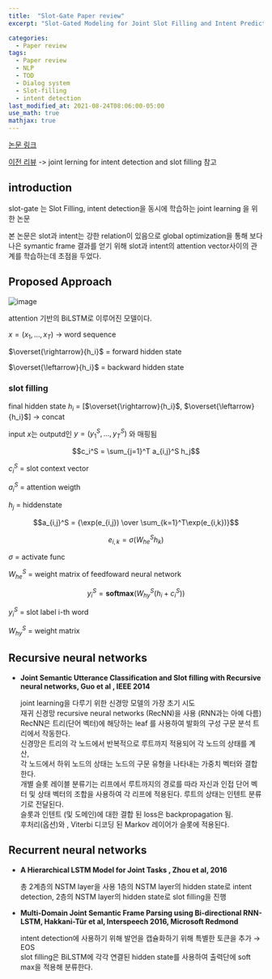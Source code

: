 ```yaml
---
title:  "Slot-Gate Paper review"
excerpt: "Slot-Gated Modeling for Joint Slot Filling and Intent Prediction"

categories:
  - Paper review
tags:
  - Paper review
  - NLP
  - TOD
  - Dialog system
  - Slot-filling
  - intent detection
last_modified_at: 2021-08-24T08:06:00-05:00
use_math: true
mathjax: true
---
```

[논문 링크](https://aclanthology.org/N18-2118.pdf)

[이전 리뷰](https://momozzing.github.io/paper%20review/A-survey-of-joint-learning-models-to-intent-detection-and-slot-filling/) -> joint lerning for intent detection and slot filling 참고 

## **introduction**

slot-gate 는 Slot Filling, intent detection을 동시에 학습하는 joint learning 을 위한 논문

본 논문은 slot과 intent는 강한 relation이 있음으로 global optimization을 통해 보다 나은 symantic frame 결과를 얻기 위해 slot과 intent의 attention vector사이의 관계를 학습하는데 초점을 두었다. 


## **Proposed Approach**
![image](https://user-images.githubusercontent.com/60643542/130598290-3ba46d4e-6c5f-4ed0-9b9a-72670fdba74f.png)

attention 기반의 BiLSTM로 이루어진 모델이다. 

$x = (x_1, ...,x_T)$ -> word sequence

$\overset{\rightarrow}{h_i}$ = forward hidden state 

$\overset{\leftarrow}{h_i}$ = backward hidden state
### slot filling 

final hidden state $h_i$ = [$\overset{\rightarrow}{h_i}$, $\overset{\leftarrow}{h_i}$]         -> concat 

input $x$는  outputd인 $y = (y_1^S,...,y_T^S)$ 와 매핑됨  


$$c_i^S = \sum_{j=1}^T a_{i,j}^S h_j$$

$c_i^S$ = slot context vector 

$a_i^S$ = attention weigth

${h_j}$ = hiddenstate 

$$a_{i,j}^S = {\exp(e_{i,j}) \over \sum_{k=1}^T\exp(e_{i,k})}$$

$$e_{i,k} = \sigma(W_{he}^Sh_k)$$

$\sigma$ = activate func

$W_{he}^S$ = weight matrix of feedfoward neural network

$$y_i^S = \mathbf{softmax}(W_{hy}^S(h_i + c_i^S)) $$

$y_i^S$ = slot label i-th word

$W_{hy}^S$ = weight matrix

## **Recursive neural networks**

- **Joint Semantic Utterance Classification and Slot filling with Recursive neural networks, Guo et al , IEEE 2014**

  joint learning을 다루기 위한 신경망 모델의 가장 초기 시도   
재귀 신경망 recursive neural networks (RecNN)을 사용 (RNN과는 아예 다름)  
RecNN은 트리(단어 벡터)에 해당하는 leaf 를 사용하여 발화의 구성 구문 분석 트리에서 작동한다.    
신경망은 트리의 각 노드에서 반복적으로 루트까지 적용되어 각 노드의 상태를 계산,   
각 노드에서 하위 노드의 상태는 노드의 구문 유형을 나타내는 가중치 벡터와 결합한다.   
개별 슬롯 레이블 분류기는 리프에서 루트까지의 경로를 따라 자신과 인접 단어 벡터 및 상태 벡터의 조합을 사용하여 각 리프에 적용된다. 
루트의 상태는 인텐트 분류기로 전달된다.   
슬롯과 인텐트 (및 도메인)에 대한 결합 된 loss은 backpropagation 됨.   
후처리(옵션)와 , Viterbi 디코딩 된 Markov 레이어가 슬롯에 적용된다.   

## **Recurrent neural networks**

- **A Hierarchical LSTM Model for Joint Tasks , Zhou et al, 2016**

  총 2계층의 NSTM layer을 사용 1층의 NSTM layer의 hidden state로 intent detection, 2층의 NSTM layer의 hidden state로 slot filling을 진행


- **Multi-Domain Joint Semantic Frame Parsing using Bi-directional RNN-LSTM, Hakkani-Tür et al, Interspeech 2016, Microsoft Redmond**

  intent detection에 사용하기 위해 발언을 캡슐화하기 위해 특별한 토큰을 추가 → EOS   
slot filling은 BiLSTM에 각각 연결된 hidden state를 사용하여 출력단에 soft max을 적용해 분류한다.










